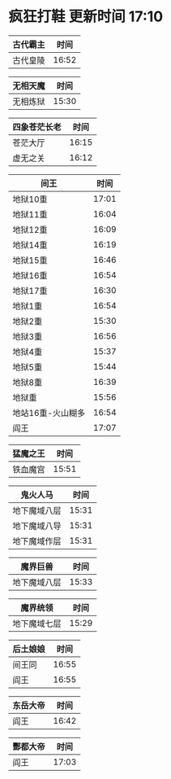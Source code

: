 # 疯狂打鞋 更新时间 17:10

| 古代霸主   | 时间    |
|--------|-------|
| 古代皇陵 | 16:52 |

| 无相天魔   | 时间    |
|--------|-------|
| 无相炼狱 | 15:30 |

| 四象苍茫长老   | 时间    |
|--------|-------|
| 苍茫大厅 | 16:15 |
| 虚无之关 | 16:12 |

| 间王   | 时间    |
|--------|-------|
| 地狱10重 | 17:01 |
| 地狱11重 | 16:04 |
| 地狱12重 | 16:09 |
| 地狱14重 | 16:19 |
| 地狱15重 | 16:46 |
| 地狱16重 | 16:54 |
| 地狱17重 | 16:30 |
| 地狱1重 | 16:54 |
| 地狱2重 | 15:30 |
| 地狱3重 | 16:56 |
| 地狱4重 | 15:37 |
| 地狱5重 | 15:44 |
| 地狱8重 | 16:39 |
| 地狱重 | 15:56 |
| 地站16重-火山糊多 | 16:54 |
| 阎王 | 17:07 |

| 猛魔之王   | 时间    |
|--------|-------|
| 铁血魔宫 | 15:51 |

| 鬼火人马   | 时间    |
|--------|-------|
| 地下魔域八层 | 15:31 |
| 地下魔域八导 | 15:31 |
| 地下魔域作层 | 15:31 |

| 魔界巨兽   | 时间    |
|--------|-------|
| 地下魔域八层 | 15:33 |

| 魔界统领   | 时间    |
|--------|-------|
| 地下魔域七层 | 15:29 |

| 后土娘娘   | 时间    |
|--------|-------|
| 间王同 | 16:55 |
| 阎王 | 16:55 |

| 东岳大帝   | 时间    |
|--------|-------|
| 阎王 | 16:42 |

| 酆都大帝   | 时间    |
|--------|-------|
| 阎王 | 17:03 |